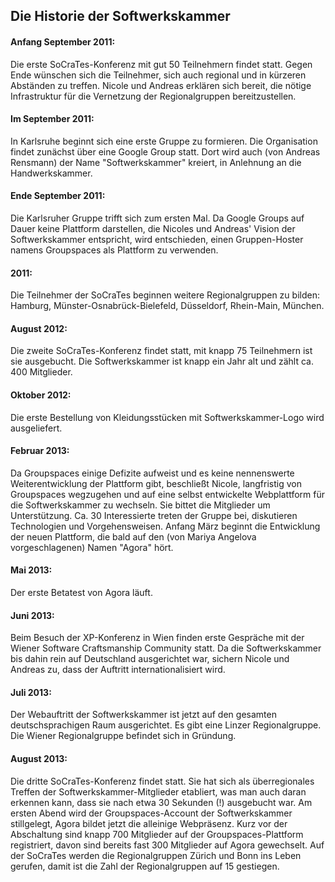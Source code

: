 ## Die Historie der Softwerkskammer

#### Anfang September 2011:
Die erste SoCraTes-Konferenz mit gut 50 Teilnehmern findet statt. Gegen Ende wünschen sich die Teilnehmer, sich auch regional und in kürzeren Abständen zu treffen. Nicole und Andreas erklären sich bereit, die nötige Infrastruktur für die Vernetzung der Regionalgruppen bereitzustellen.

#### Im September 2011:
In Karlsruhe beginnt sich eine erste Gruppe zu formieren. Die Organisation findet zunächst über eine Google Group statt. Dort wird auch (von Andreas Rensmann) der Name "Softwerkskammer" kreiert, in Anlehnung an die Handwerkskammer. 

#### Ende September 2011:
Die Karlsruher Gruppe trifft sich zum ersten Mal. Da Google Groups auf Dauer keine Plattform darstellen, die Nicoles und Andreas' Vision der Softwerkskammer entspricht, wird entschieden, einen Gruppen-Hoster namens Groupspaces als Plattform zu verwenden.

#### 2011:
Die Teilnehmer der SoCraTes beginnen weitere Regionalgruppen zu bilden: Hamburg, Münster-Osnabrück-Bielefeld, Düsseldorf, Rhein-Main, München.

#### August 2012:
Die zweite SoCraTes-Konferenz findet statt, mit knapp 75 Teilnehmern ist sie ausgebucht. Die Softwerkskammer ist knapp ein Jahr alt und zählt ca. 400 Mitglieder.

#### Oktober 2012:
Die erste Bestellung von Kleidungsstücken mit Softwerkskammer-Logo wird ausgeliefert.

#### Februar 2013:
Da Groupspaces einige Defizite aufweist und es keine nennenswerte Weiterentwicklung der Plattform gibt, beschließt Nicole, langfristig von Groupspaces wegzugehen und auf eine selbst entwickelte Webplattform für die Softwerkskammer zu wechseln. Sie bittet die Mitglieder um Unterstützung. Ca. 30 Interessierte treten der Gruppe bei, diskutieren Technologien und Vorgehensweisen. Anfang März beginnt die Entwicklung der neuen Plattform, die bald auf den (von Mariya Angelova vorgeschlagenen) Namen "Agora" hört.

#### Mai 2013:
Der erste Betatest von Agora läuft.

#### Juni 2013:
Beim Besuch der XP-Konferenz in Wien finden erste Gespräche mit der Wiener Software Craftsmanship Community statt. Da die Softwerkskammer bis dahin rein auf Deutschland ausgerichtet war, sichern Nicole und Andreas zu, dass der Auftritt internationalisiert wird.

#### Juli 2013:
Der Webauftritt der Softwerkskammer ist jetzt auf den gesamten deutschsprachigen Raum ausgerichtet. Es gibt eine Linzer Regionalgruppe. Die Wiener Regionalgruppe befindet sich in Gründung.

#### August 2013:
Die dritte SoCraTes-Konferenz findet statt. Sie hat sich als überregionales Treffen der Softwerkskammer-Mitglieder etabliert, was man auch daran erkennen kann, dass sie nach etwa 30 Sekunden (!) ausgebucht war. 
Am ersten Abend wird der Groupspaces-Account der Softwerkskammer stillgelegt, Agora bildet jetzt die alleinige Webpräsenz. Kurz vor der Abschaltung sind knapp 700 Mitglieder auf der Groupspaces-Plattform registriert, davon sind bereits fast 300 Mitglieder auf Agora gewechselt. Auf der SoCraTes werden die Regionalgruppen Zürich und Bonn ins Leben gerufen, damit ist die Zahl der Regionalgruppen auf 15 gestiegen.


